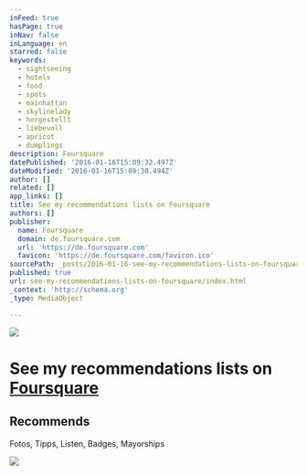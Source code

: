 ```yaml
---
inFeed: true
hasPage: true
inNav: false
inLanguage: en
starred: false
keywords:
  - sightseeing
  - hotels
  - food
  - spots
  - mainhattan
  - skylinelady
  - hergestellt
  - liebevoll
  - apricot
  - dumplings
description: Foursquare
datePublished: '2016-01-16T15:09:32.497Z'
dateModified: '2016-01-16T15:09:30.494Z'
author: []
related: []
app_links: []
title: See my recommendations lists on Foursquare
authors: []
publisher:
  name: Foursquare
  domain: de.foursquare.com
  url: 'https://de.foursquare.com'
  favicon: 'https://de.foursquare.com/favicon.ico'
sourcePath: _posts/2016-01-16-see-my-recommendations-lists-on-foursquare.md
published: true
url: see-my-recommendations-lists-on-foursquare/index.html
_context: 'http://schema.org'
_type: MediaObject

---
```

![](https://the-grid-user-content.s3-us-west-2.amazonaws.com/eef77b95-23c0-4a1a-b341-bccd8d47c1d4.gif)

# See my recommendations lists on [Foursquare][0]

<article style=""><h1>Recommends</h1><p>Fotos, Tipps, Listen, Badges, Mayorships </p><img src="https://s3-us-west-2.amazonaws.com/the-grid-img/p/85cba8d1b6c2fe4b95615618391abde820000dba.jpg" /></article>



[0]: https://de.foursquare.com/skylinelady/lists